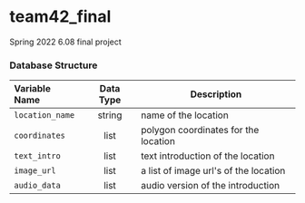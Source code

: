 # team42_final
Spring 2022 6.08 final project 

                    
### Database Structure
                    

| Variable Name  | Data Type | Description|
| :------------ |:---------------:| -----|
| `location_name`      | string| name of the location |
| `coordinates`    | list        |   polygon coordinates for the location |
| `text_intro` | list        |  text introduction of the location |
| `image_url` | list      |    a list of image url's of the location |
| `audio_data` | list       |  audio version of the introduction |
